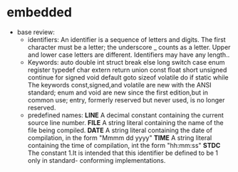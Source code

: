 # embedded
- base review:
    - identifiers:
    An identifier is a sequence of letters and digits.
    The first character must be a letter;
    the underscore _ counts as a letter.
    Upper and lower case letters are different.
    Identifiers may have any length..
    - Keywords:
    auto     double   int      struct
    break    else     long     switch
    case     enum     register typedef
    char     extern   return   union
    const    float    short    unsigned
    continue for      signed   void
    default  goto     sizeof   volatile
    do       if       static   while
    The keywords const,signed,and volatile are new with the ANSI standard;
    enum and void are new since the first edition,but in common use;
    entry, formerly reserved but never used, is no longer reserved.
    - predefined names:
    __LINE__ A decimal constant containing the current source line number.
    __FILE__ A string literal containing the name of the file being compiled.
    __DATE__ A string literal containing the date of compilation, in the form "Mmmm dd yyyy"
    __TIME__ A string literal containing the time of compilation, int the form "hh:mm:ss"
    __STDC__ The constant 1.It is intended that this identifier be defined to be 1 only in standard-
             conforming implementations.
